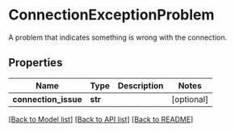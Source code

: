 # ConnectionExceptionProblem

A problem that indicates something is wrong with the connection.

## Properties
Name | Type | Description | Notes
------------ | ------------- | ------------- | -------------
**connection_issue** | **str** |  | [optional] 

[[Back to Model list]](../README.md#documentation-for-models) [[Back to API list]](../README.md#documentation-for-api-endpoints) [[Back to README]](../README.md)


